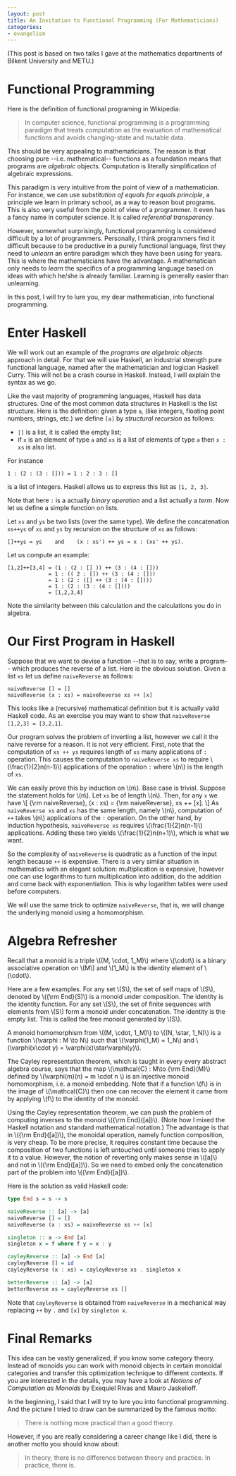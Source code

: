 ```yaml
---
layout: post
title: An Invitation to Functional Programming (For Mathematicians)
categories:
- evangelism
---
```


(This post is based on two talks I gave at the mathematics departments of Bilkent University and METU.)

# Functional Programming

Here is the definition of functional programing in Wikipedia:
> In computer science, functional programming is a programming paradigm that treats computation as the evaluation of mathematical functions and avoids changing-state and mutable data.

This should be very appealing to mathematicians. The reason is that choosing pure --i.e. mathematical-- functions as a foundation means that programs are *algebraic* objects. Computation is literally simplification of algebraic expressions.

This paradigm is very intuitive from the point of view of a mathematician. For instance, we can use *substitution of equals for equals principle*, a principle we learn in primary school, as a way to reason bout programs. This is also very useful from the point of view of a programmer. It even has a fancy name in computer science. It is called *referential transparency*.

However, somewhat surprisingly, functional programming is considered difficult by a lot of programmers. Personally, I think programmers find it difficult because to be productive in a purely functional language, first they need to *unlearn* an entire paradigm which they have been using for years. This is where the mathematicians have the advantage. A mathematician only needs to *learn* the specifics of a programming language based on ideas with which he/she is already familiar. Learning is generally easier than unlearning.

In this post, I will try to lure you, my dear mathematician, into functional programming.

# Enter Haskell

We will work out an example of the *programs are algebraic objects* approach in detail. For that we will use Haskell, an industrial strength pure functional language, named after the mathematician and logician Haskell Curry. This will not be a crash course in Haskell. Instead, I will explain the syntax as we go.

Like the vast majority of programming languages, Haskell has data structures. One of the most common data structures in Haskell is the  list structure. Here is the definition: given a type `a`, (like integers, floating point numbers, strings, etc.) we define `[a]` by *structural recursion* as follows:
- `[]` is a list, it is called the empty list;
-	if `x` is an element of type `a` and `xs` is a list of elements of type `a` then `x : xs` is also list.

For instance
```
1 : (2 : (3 : [])) = 1 : 2 : 3 : []
```
is a list of integers. Haskell allows us to express this list as `[1, 2, 3]`.

Note that here `:` is a actually *binary operation* and a list actually a *term*. Now let us define a simple function on lists.

Let `xs` and `ys` be two lists (over the same type). We define the concatenation `xs++ys` of `xs` and `ys` by recursion on the structure of `xs` as follows:

```
[]++ys = ys    and    (x : xs') ++ ys = x : (xs' ++ ys).
```

Let us compute an example:
```
[1,2]++[3,4] = (1 : (2 : [] )) ++ (3 : (4 : []))
             = 1 : (( 2 : []) ++ (3 : (4 : []))
             = 1 : (2 : ([] ++ (3 : (4 : [])))
             = 1 : (2 : (3 : (4 : [])))
             = [1,2,3,4]
```
Note the similarity between this calculation and the calculations you do in algebra.

# Our First Program in Haskell

Suppose that we want to devise a function --that is to say, write a program-- which produces the reverse of a list. Here is the obvious solution. Given a list `xs` let us define `naiveReverse` as follows:
```
naiveReverse [] = []
naiveReverse (x : xs) = naiveReverse xs ++ [x]
```
This looks like a (recursive) mathematical definition but it is actually valid Haskell code. As an exercise you may want to show that `naiveReverse [1,2,3] = [3,2,1]`.

Our program solves the problem of inverting a list, however we call it the naive reverse for a reason. It is not very efficient. First, note that the computation of `xs ++ ys` requires length of `xs` many applications of `:` operation. This causes the computation to `naiveReverse xs` to require \\(\frac{1}{2}n(n-1)\\) applications of the operation `:` where \\(n\\) is the length of `xs`.

We can easily prove this by induction on \\(n\\). Base case is trivial. Suppose the statement holds for \\(n\\). Let `xs` be of length \\(n\\). Then, for any `x` we have
\\[
{\rm naiveReverse}\, (x : xs) = {\rm naiveReverse}\, xs ++ [x].
\\]
As `naiveReverse xs` and `xs` has the same length, namely \\(n\\), computation of `++` takes \\(n\\) applications of the `:` operation. On the other hand, by induction hypothesis, `naiveReverse xs` requires \\(\frac{1}{2}n(n-1)\\) applications. Adding these two yields \\(\frac{1}{2}n(n+1)\\), which is what we want.

So the complexity of `naiveReverse` is quadratic as a function of the input length because `++` is expensive. There is a very similar situation in mathematics with an elegant solution: multiplication is expensive, however one can use logarithms to turn multiplication into addition, do the addition and come back with exponentiation. This is why logarithm tables were used before computers.

We will use the same trick to optimize `naiveReverse`, that is, we will change the underlying monoid using a homomorphism.

# Algebra Refresher
Recall that a monoid is a triple \\((M, \cdot, 1_M)\\) where \\(\cdot\\) is a binary associative operation on \\(M\\) and \\(1_M\\) is the identity element of \\(\cdot\\).

Here are a few examples. For any set \\(S\\), the set of self maps of \\(S\\), denoted by \\({\rm End}(S)\\) is a monoid under composition. The identity is the identity function. For any set \\(S\\), the set of finite sequences with elements from \\(S\\) form a monoid under concatenation. The identity is the empty list. This is called the free monoid generated by \\(S\\).

A monoid homomorphism from \\((M, \cdot, 1_M)\\) to \\((N, \star, 1_N)\\) is a function \\(\varphi : M \to N\\) such that \\(\varphi(1_M) = 1_N\\) and
\\(\varphi(x\cdot y) = \varphi(x)\star\varphi(y)\\).

The Cayley representation theorem, which is taught in every every abstract algebra course, says that the map \\(\mathcal{C} : M\to {\rm End}(M)\\) defined by \\(\varphi(m)(n) = m \cdot n \\) is an injective monoid homomorphism, i.e. a monoid embedding. Note that if a function \\(f\\) is in the image of \\(\mathcal{C}\\) then one can recover the element it came from by applying \\(f\\) to the identity of the monoid.

Using the Cayley representation theorem, we can push the problem of computing inverses to the monoid \\({\rm End}([a])\\). (Note how I mixed the Haskell notation and standard mathematical notation.) The advantage is that in \\({\rm End}([a])\\), the monoidal operation, namely function composition, is very cheap. To be more precise, it requires constant time because the composition of two functions is left untouched until someone tries to apply it to a value. However, the notion of reverting only makes sense in \\([a]\\) and not in \\({\rm End}([a])\\). So we need to embed only the concatenation part of the problem into \\({\rm End}([a])\\).

Here is the solution as valid Haskell code:
```haskell
type End s = s -> s

naiveReverse :: [a] -> [a]
naiveReverse [] = []
naiveReverse (x : xs) = naiveReverse xs ++ [x]

singleton :: a -> End [a]
singleton x = f where f y = x : y

cayleyReverse :: [a] -> End [a]
cayleyReverse [] = id
cayleyReverse (x : xs) = cayleyReverse xs . singleton x

betterReverse :: [a] -> [a]
betterReverse xs = cayleyReverse xs []
```

Note that `cayleyReverse` is obtained from `naiveReverse` in a mechanical way replacing `++` by `.` and `[x]` by `singleton x`.

# Final Remarks

This idea can be vastly generalized, if you know some category theory. Instead of monoids you can work with monoid objects in certain monoidal categories and transfer this optimization technique to different contexts. If you are interested in the details, you may have a look at *Notions of Computation as Monoids* by Exequiel Rivas and Mauro Jaskelioff.

In the beginning, I said that I will try to lure you into functional programming. And the picture I tried to draw can be summarized by the famous motto:
>There is nothing more practical than a good theory.

However, if you are really considering a career change like I did, there is another motto you should know about:
>In theory, there is no difference between theory and practice. In practice, there is.
